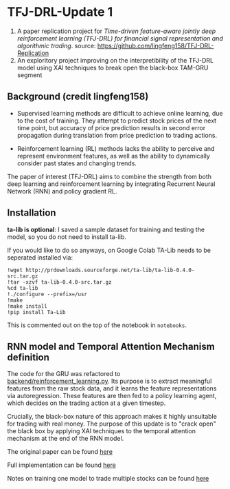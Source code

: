 # TFJ-DRL-Update 1
1) A paper replication project for *Time-driven feature-aware jointly deep reinforcement learning (TFJ-DRL) for financial signal representation and algorithmic trading*. source: https://github.com/lingfeng158/TFJ-DRL-Replication
2) An exploritory project improving on the interpretibility of the TFJ-DRL model using XAI techniques to break open the black-box TAM-GRU segment

## Background (credit lingfeng158)
* Supervised learning methods are difficult to achieve online learning, due to the cost of training. They attempt to predict stock prices of the next time point, but accuracy of price prediction results in second error propagation during translation from price prediction to trading actions.

* Reinforcement learning (RL) methods lacks the ability to perceive and represent environment features, as well as the ability to dynamically consider past states and changing trends. 

The paper of interest (TFJ-DRL) aims to combine the strength from both deep learning and reinforcement learning by integrating Recurrent Neural Network (RNN) and policy gradient RL.

## Installation

**ta-lib is optional**: I saved a sample dataset for training and testing the model, so you do not need to install ta-lib. 

If you would like to do so anyways, on Google Colab TA-Lib needs to be seperated installed via:
```
!wget http://prdownloads.sourceforge.net/ta-lib/ta-lib-0.4.0-src.tar.gz
!tar -xzvf ta-lib-0.4.0-src.tar.gz
%cd ta-lib
!./configure --prefix=/usr
!make
!make install
!pip install Ta-Lib
```

This is commented out on the top of the notebook in `notebooks`. 

## RNN model and Temporal Attention Mechanism definition

The code for the GRU was refactored to [backend/reinforcement_learning.py](./src/backend/reinforcement_learning.py).
Its purpose is to extract meaningful features from the raw stock data, and it learns the feature representations via autoregression. 
These features are then fed to a policy learning agent, which decides on the trading action at a given timestep.

Crucially, the black-box nature of this approach makes it highly unsuitable for trading with real money.
The purpose of this update is to \"crack open" the black box by applying XAI techniques to the temporal attention mechanism at the end of the RNN model.

The original paper can be found [here](./src/ReferencePaper.pdf)

Full implementation can be found [here](./notebooks/full_model_demo.ipynb)

Notes on training one model to trade multiple stocks can be found [here](./notebooks/README.md)